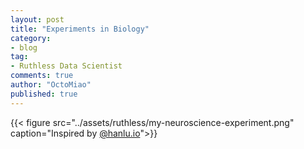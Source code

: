 ```yaml
---
layout: post
title: "Experiments in Biology"
category:
- blog
tag:
- Ruthless Data Scientist
comments: true
author: "OctoMiao"
published: true
---
```




{{< figure src="../assets/ruthless/my-neuroscience-experiment.png" caption="Inspired by [@hanlu.io](http://hanlu.io)">}}

